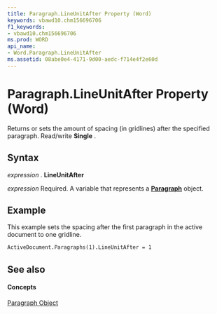 ```yaml
---
title: Paragraph.LineUnitAfter Property (Word)
keywords: vbawd10.chm156696706
f1_keywords:
- vbawd10.chm156696706
ms.prod: WORD
api_name:
- Word.Paragraph.LineUnitAfter
ms.assetid: 08abe0e4-4171-9d00-aedc-f714e4f2e60d
---
```



# Paragraph.LineUnitAfter Property (Word)

Returns or sets the amount of spacing (in gridlines) after the specified paragraph. Read/write  **Single** .


## Syntax

 _expression_ . **LineUnitAfter**

 _expression_ Required. A variable that represents a **[Paragraph](paragraph-object-word.md)** object.


## Example

This example sets the spacing after the first paragraph in the active document to one gridline.


```vb
ActiveDocument.Paragraphs(1).LineUnitAfter = 1
```


## See also


#### Concepts


[Paragraph Object](paragraph-object-word.md)


